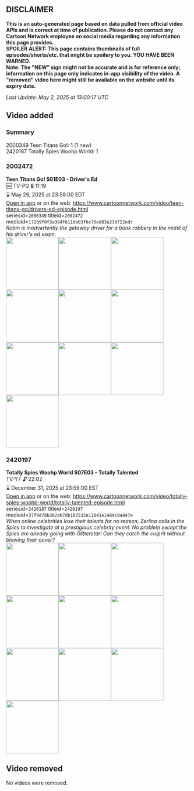 ## DISCLAIMER
**This is an auto-generated page based on data pulled from official video APIs and is correct at time of publication. Please do not contact any Cartoon Network employee on social media regarding any information this page provides.**  
**SPOILER ALERT: This page contains thumbnails of full episodes/shorts/etc. that might be spoilery to you. YOU HAVE BEEN WARNED.**  
**Note: The "NEW" sign might not be accurate and is for reference only; information on this page only indicates in-app visibility of the video. A "removed" video here might still be available on the website until its expiry date.**  

_Last Update: May 2, 2025 at 13:00:17 UTC_
## Video added
### Summary
2000349 Teen Titans Go!: 1 (1 new)  
2420187 Totally Spies Woohp World: 1  
### 2002472
**Teen Titans Go! S01E03 - Driver's Ed**  
🆕 TV-PG 🔒 11:19  
⌛ May 29, 2025 at 23:59:00 EDT  
[Open in app](https://cnvideo.sercomkc.org/redirector.html?type=cnapp&seriesid=2000349&titleid=2002472&mediaid=172b9f0f3a384f611dab3f6c75ed83a23d722edc) or on the web: https://www.cartoonnetwork.com/video/teen-titans-go/drivers-ed-episode.html  
seriesid=`2000349` titleid=`2002472` mediaid=`172b9f0f3a384f611dab3f6c75ed83a23d722edc`  
_Robin is inadvertently the getaway driver for a bank robbery in the midst of his driver's ed exam._  
<a href="https://s3.amazonaws.com/cartoonorchestrator/2002472_001_1280x720.jpg"><img src="https://s3.amazonaws.com/cartoonorchestrator/2002472_001_640x360.jpg" height="144px" /></a><a href="https://s3.amazonaws.com/cartoonorchestrator/2002472_002_1280x720.jpg"><img src="https://s3.amazonaws.com/cartoonorchestrator/2002472_002_640x360.jpg" height="144px" /></a><a href="https://s3.amazonaws.com/cartoonorchestrator/2002472_003_1280x720.jpg"><img src="https://s3.amazonaws.com/cartoonorchestrator/2002472_003_640x360.jpg" height="144px" /></a><a href="https://s3.amazonaws.com/cartoonorchestrator/2002472_004_1280x720.jpg"><img src="https://s3.amazonaws.com/cartoonorchestrator/2002472_004_640x360.jpg" height="144px" /></a><a href="https://s3.amazonaws.com/cartoonorchestrator/2002472_005_1280x720.jpg"><img src="https://s3.amazonaws.com/cartoonorchestrator/2002472_005_640x360.jpg" height="144px" /></a><a href="https://s3.amazonaws.com/cartoonorchestrator/2002472_006_1280x720.jpg"><img src="https://s3.amazonaws.com/cartoonorchestrator/2002472_006_640x360.jpg" height="144px" /></a><a href="https://s3.amazonaws.com/cartoonorchestrator/2002472_007_1280x720.jpg"><img src="https://s3.amazonaws.com/cartoonorchestrator/2002472_007_640x360.jpg" height="144px" /></a><a href="https://s3.amazonaws.com/cartoonorchestrator/2002472_008_1280x720.jpg"><img src="https://s3.amazonaws.com/cartoonorchestrator/2002472_008_640x360.jpg" height="144px" /></a><a href="https://s3.amazonaws.com/cartoonorchestrator/2002472_009_1280x720.jpg"><img src="https://s3.amazonaws.com/cartoonorchestrator/2002472_009_640x360.jpg" height="144px" /></a><a href="https://s3.amazonaws.com/cartoonorchestrator/2002472_010_1280x720.jpg"><img src="https://s3.amazonaws.com/cartoonorchestrator/2002472_010_640x360.jpg" height="144px" /></a>
### 2420197
**Totally Spies Woohp World S07E03 - Totally Talented**  
TV-Y7 🔓 22:02  
⌛ December 31, 2025 at 23:59:00 EST  
[Open in app](https://cnvideo.sercomkc.org/redirector.html?type=cnapp&seriesid=2420187&titleid=2420197&mediaid=37f9d78b382ab7db1b7532a11841e1484c0a847e) or on the web: https://www.cartoonnetwork.com/video/totally-spies-woohp-world/totally-talented-episode.html  
seriesid=`2420187` titleid=`2420197` mediaid=`37f9d78b382ab7db1b7532a11841e1484c0a847e`  
_When online celebrities lose their talents for no reason, Zerlina calls in the Spies to investigate at a prestigious celebrity event. No problem except the Spies are already going with Glitterstar! Can they catch the culprit without blowing their cover?_  
<a href="https://s3.amazonaws.com/cartoonorchestrator/2420197_001_1280x720.jpg"><img src="https://s3.amazonaws.com/cartoonorchestrator/2420197_001_640x360.jpg" height="144px" /></a><a href="https://s3.amazonaws.com/cartoonorchestrator/2420197_002_1280x720.jpg"><img src="https://s3.amazonaws.com/cartoonorchestrator/2420197_002_640x360.jpg" height="144px" /></a><a href="https://s3.amazonaws.com/cartoonorchestrator/2420197_003_1280x720.jpg"><img src="https://s3.amazonaws.com/cartoonorchestrator/2420197_003_640x360.jpg" height="144px" /></a><a href="https://s3.amazonaws.com/cartoonorchestrator/2420197_004_1280x720.jpg"><img src="https://s3.amazonaws.com/cartoonorchestrator/2420197_004_640x360.jpg" height="144px" /></a><a href="https://s3.amazonaws.com/cartoonorchestrator/2420197_005_1280x720.jpg"><img src="https://s3.amazonaws.com/cartoonorchestrator/2420197_005_640x360.jpg" height="144px" /></a><a href="https://s3.amazonaws.com/cartoonorchestrator/2420197_006_1280x720.jpg"><img src="https://s3.amazonaws.com/cartoonorchestrator/2420197_006_640x360.jpg" height="144px" /></a><a href="https://s3.amazonaws.com/cartoonorchestrator/2420197_007_1280x720.jpg"><img src="https://s3.amazonaws.com/cartoonorchestrator/2420197_007_640x360.jpg" height="144px" /></a><a href="https://s3.amazonaws.com/cartoonorchestrator/2420197_008_1280x720.jpg"><img src="https://s3.amazonaws.com/cartoonorchestrator/2420197_008_640x360.jpg" height="144px" /></a><a href="https://s3.amazonaws.com/cartoonorchestrator/2420197_009_1280x720.jpg"><img src="https://s3.amazonaws.com/cartoonorchestrator/2420197_009_640x360.jpg" height="144px" /></a><a href="https://s3.amazonaws.com/cartoonorchestrator/2420197_010_1280x720.jpg"><img src="https://s3.amazonaws.com/cartoonorchestrator/2420197_010_640x360.jpg" height="144px" /></a>
## Video removed
No videos were removed.  
